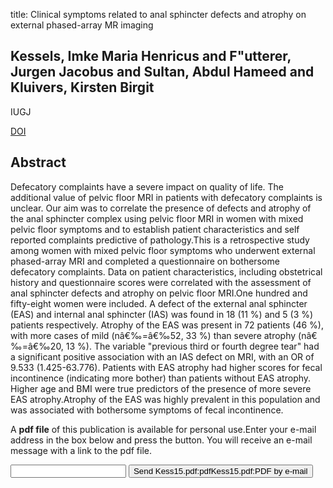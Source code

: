 title: Clinical symptoms related to anal sphincter defects and atrophy on external phased-array MR imaging

## Kessels, Imke Maria Henricus and F"utterer, Jurgen Jacobus and Sultan, Abdul Hameed and Kluivers, Kirsten Birgit
IUGJ

<a href="https://doi.org/10.1007/s00192-015-2743-4">DOI</a>

## Abstract
Defecatory complaints have a severe impact on quality of life. The additional value of pelvic floor MRI in patients with defecatory complaints is unclear. Our aim was to correlate the presence of defects and atrophy of the anal sphincter complex using pelvic floor MRI in women with mixed pelvic floor symptoms and to establish patient characteristics and self reported complaints predictive of pathology.This is a retrospective study among women with mixed pelvic floor symptoms who underwent external phased-array MRI and completed a questionnaire on bothersome defecatory complaints. Data on patient characteristics, including obstetrical history and questionnaire scores were correlated with the assessment of anal sphincter defects and atrophy on pelvic floor MRI.One hundred and fifty-eight women were included. A defect of the external anal sphincter (EAS) and internal anal sphincter (IAS) was found in 18 (11 %) and 5 (3 %) patients respectively. Atrophy of the EAS was present in 72 patients (46 %), with more cases of mild (nâ€‰=â€‰52, 33 %) than severe atrophy (nâ€‰=â€‰20, 13 %). The variable "previous third or fourth degree tear" had a significant positive association with an IAS defect on MRI, with an OR of 9.533 (1.425-63.776). Patients with EAS atrophy had higher scores for fecal incontinence (indicating more bother) than patients without EAS atrophy. Higher age and BMI were true predictors of the presence of more severe EAS atrophy.Atrophy of the EAS was highly prevalent in this population and was associated with bothersome symptoms of fecal incontinence.

A <b>pdf file</b> of this publication is available for personal use.Enter your e-mail address in the box below and press the button. You will receive an e-mail message with a link to the pdf file.
<form action="sender.php">  <input type="text" name="email">  <input type="submit" value="Send Kess15.pdf:pdfKess15.pdf:PDF by e-mail"></form>